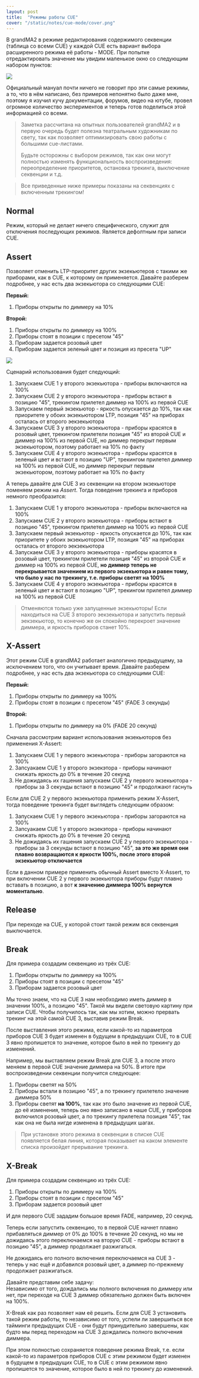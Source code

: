 ```yaml
---
layout: post
title:  "Режимы работы CUE"
cover: "/static/notes/cue-mode/cover.png"
---
```


В grandMA2 в режиме редактирования содержимого секвенции (таблица со всеми CUE) у каждой CUE есть вариант выбора расширенного режима её работы - MODE. При попытке отредактировать значение мы увидим маленькое окно со следующим набором пунктов:

![](/static/notes/cue-mode/select-mode-cue.png)

Официальный мануал почти ничего не говорит про эти самые режимы, а то, что в нём написано, без примеров непонятно было даже мне, поэтому я изучил кучу документации, форумов, видео на ютубе, провел огромное количество экспериментов и теперь готов поделиться этой информацией со всеми.

> Заметка рассчитана на опытных пользователей grandMA2 и в первую очередь будет полезна театральным художникам по свету, так как позволяет
оптимизировать свою работы с большими cue-листами.
>
> Будьте  осторожны с выбором режимов, так как они могут полностью изменять функциональность воспроизведения: переопределение приоритетов, остановка трекинга, выключение секвенции и т.д.

> Все приведенные ниже примеры показаны на секвенциях с включенным трекингом!

## Normal

Режим, который не делает ничего специфического, служит для отключения последующих режимов. Является дефолтным при записи CUE.

## Assert

Позволяет отменить LTP-приоритет других экзекьютеров с такими же приборами, как в CUE, к которому он применяется. Давайте разберем подробнее, у нас есть два экзекьютора со следующими CUE:

**Первый:**

1. Приборы открыты по диммеру на 10%

**Второй:**

1. Приборы открыты по диммеру на 100%
2. Приборы стоят в позиции с пресетом "45"
3. Приборам задается розовый цвет
4. Приборам задается зеленый цвет и позиция из пресета "UP"

![](/static/notes/cue-mode/exec-2.png)

Сценарий использования будет следующий:

1. Запускаем CUE 1 у второго экзекьютора - приборы включаются на 100%
2. Запускаем CUE 2 у второго экзекьютора - приборы встают в позицию "45", трекингом прилетел диммер на 100% из первой CUE
3. Запускаем первый экзекьютор - яркость опускается до 10%, так как приоритете у обоих экзекьютором LTP, позиция "45" на приборах осталась от второго эекзекьютора
4. Запускаем CUE 3 у второго экзекьютора - приборы красятся в розовый цвет, трекингом прилетели позиция "45" из второй CUE и диммер на 100% из первой CUE, но диммер перекрыт первым экзекьютором, поэтому работает на 10% по факту
5. Запускаем CUE 4 у второго экзекьютора - приборы красятся в зеленый цвет и встают в позицию "UP", трекингом прилетел диммер на 100% из первой CUE, но диммер перекрыт первым экзекьютором, поэтому работает на 10% по факту


А теперь давайте для CUE 3 из секвенции на втором экзекьюторе поменяем режим на *Assert*. Тогда поведение трекинга и приборов немного преобразится:

1. Запускаем CUE 1 у второго экзекьютора - приборы включаются на 100%
2. Запускаем CUE 2 у второго экзекьютора - приборы встают в позицию "45", трекингом прилетел диммер на 100% из первой CUE
3. Запускаем первый экзекьютор - яркость опускается до 10%, так как приоритете у обоих экзекьютором LTP, позиция "45" на приборах осталась от второго эекзекьютора
4. Запускаем CUE 3 у второго экзекьютора - приборы красятся в розовый цвет, трекингом прилетели позиция "45" из второй CUE и диммер на 100% из первой CUE, **но диммер теперь не перекрывается значением из первого экзекьютора и равен тому, что было у нас по трекингу, т.е. приборы светят на 100%**
5. Запускаем CUE 4 у второго экзекьютора - приборы красятся в зеленый цвет и встают в позицию "UP", трекингом прилетел диммер на 100% из первой CUE

> Отменяются только уже запущенные экзекьюторы! Если находиться на CUE 3 второго эекзекьютора и запустить первый эекзекьютор, то конечно же он спокойно перекроет значение диммера, и яркость приборов станет 10%.

## X-Assert

Этот режим CUE в grandMA2 работает аналогично предыдущему, за исключением того, что он учитывает время. Давайте разберем подробнее, у нас есть два экзекьютора со следующими CUE:

**Первый:**

1. Приборы открыты по диммеру на 100%
2. Приборы стоят в позиции с пресетом "45" (FADE 3 секунды)

**Второй:**

1. Приборы открыты по диммеру на 0% (FADE 20 секунд)

Сначала рассмотрим вариант использования экзекьюторов без применения X-Assert:

1. Запускаем CUE 1 у первого экзекьютора - приборы загораются на 100%
2. Запсуакаем CUE 1 у второго экзекэтора - приборы начинают снижать яркость до 0% в течение 20 секунд
3. Не дожидаясь их гашения запускаем CUE 2 у первого экзекьютора - приборы за 3 секунды встают в позицию "45" и продолжают гаснуть

Если для CUE 2 у первого экзекьютора применить режим  X-Assert, тогда поведение трекинга будет выглядеть следующим образом:

1. Запускаем CUE 1 у первого экзекьютора - приборы загораются на 100%
2. Запсуакаем CUE 1 у второго экзекэтора - приборы начинают снижать яркость до 0% в течение 20 секунд
3. Не дожидаясь их гашения запускаем CUE 2 у первого экзекьютора - приборы за 3 секунды встают в позицию "45", **за это же время они плавно возвращаются к яркости 100%, после этого второй экзекьютор отключается**

Если в данном примере применить обычный Assert вместо X-Assert, то при включении CUE 2 у первого экзекьютора приборы будут плавно вставать в позицию, а вот **к значению диммера 100% вернутся моментально**.


## Release

При переходе на CUE, у которой стоит такой режим вся секвенция выключается.

## Break

Для примера создадим секвенцию из трёх CUE:

1. Приборы открыты по диммеру на 100%
2. Приборы стоят в позиции с пресетом "45"
3. Приборам задается розовый цвет

Мы точно знаем, что на CUE 3 нам необходимо иметь диммер в значении 100%, а позицию "45". Такой мы видели световую картину при записи CUE.
Чтобы получилось так, как мы хотим, можно прервать трекинг на этой самой CUE 3, выставив режим Break.

После выставления этого режима, если какой-то из параметров приборов CUE 3 будет изменен в будущем в предыдущих CUE, то в CUE 3 явно пропишется то значение, которое было в ней по трекингу до изменений.

Например, мы выставляем режим Break для CUE 3, а после этого меняем в первой CUE значение диммера на 50%. В итоге при воспроизведении секвенции получится следующее:

1. Приборы светят на 50%
2. Приборы встали в позицию "45", а по трекингу прилетело значение диммера 50%
3. Приборы светят **на 100%**, так как это было значение из первой CUE, до её изменения, теперь оно явно записано в наше CUE, у приборов включился розовый цвет, а по трекингу прилетела позиция "45", так как она не была нигде изменена в предыдущих шагах.

> При установке этого режима в секвенции в списке CUE появляется белая линия, которая показывает на каком элементе списка произойдет прерывание трекинга.


## X-Break

Для примера создадим секвенцию из трёх CUE:

1. Приборы открыты по диммеру на 100%
2. Приборы стоят в позиции с пресетом "45"
3. Приборам задается розовый цвет

И для первого CUE зададим большое время FADE, например, 20 секунд.

Теперь если запустить секвенцию, то в первой CUE начнет плавно прибавляться диммер от 0% до 100% в течение 20 секунд, но мы не дожидаясь этого переключаемся на вторую CUE - приборы встают в позицию "45", а диммер продолжает разжигаться. 

Не дожидаясь его полного включения переключаемся на CUE 3 - теперь у нас ещё и добавился розовый цвет, а диммер по-прежнему продолжает разжигаться.

Давайте представим себе задачу:\
Независимо от того, дождались мы полного включения по диммеру или нет, при переходе на CUE 3 диммер обязательно должен быть включен на 100%.

X-Break как раз позволяет нам её решить. Если для CUE 3 установить такой режим работы, то независимо от того, успели ли завершиться все тайминги предыдущих CUE - они будут принудительно завершены, как будто мы перед переходом на CUE 3 дождались полного включения диммера.

При этом полностью сохраняется поведение режима Break, т.е. если какой-то из параметров приборов CUE с этим режимом будет изменен в будущем в предыдущих CUE, то в CUE с этим режимом явно пропишется то значение, которое было в ней по трекингу до изменений.